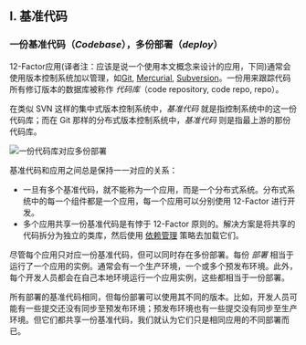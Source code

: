 ## I. 基准代码

### 一份基准代码（*Codebase*），多份部署（*deploy*）

12-Factor应用(译者注：应该是说一个使用本文概念来设计的应用，下同)通常会使用版本控制系统加以管理，如[Git](http://git-scm.com/), [Mercurial](https://www.mercurial-scm.org/), [Subversion](http://subversion.apache.org/)。一份用来跟踪代码所有修订版本的数据库被称作 *代码库*（code repository, code repo, repo）。

在类似 SVN 这样的集中式版本控制系统中，*基准代码* 就是指控制系统中的这一份代码库；而在 Git 那样的分布式版本控制系统中，*基准代码* 则是指最上游的那份代码库。

![一份代码库对应多份部署](/images/codebase-deploys.png)

基准代码和应用之间总是保持一一对应的关系：

* 一旦有多个基准代码，就不能称为一个应用，而是一个分布式系统。分布式系统中的每一个组件都是一个应用，每一个应用可以分别使用 12-Factor 进行开发。
* 多个应用共享一份基准代码是有悖于 12-Factor 原则的。解决方案是将共享的代码拆分为独立的类库，然后使用 [依赖管理](./dependencies) 策略去加载它们。

尽管每个应用只对应一份基准代码，但可以同时存在多份部署。每份 *部署* 相当于运行了一个应用的实例。通常会有一个生产环境，一个或多个预发布环境。此外，每个开发人员都会在自己本地环境运行一个应用实例，这些都相当于一份部署。

所有部署的基准代码相同，但每份部署可以使用其不同的版本。比如，开发人员可能有一些提交还没有同步至预发布环境；预发布环境也有一些提交没有同步至生产环境。但它们都共享一份基准代码，我们就认为它们只是相同应用的不同部署而已。
